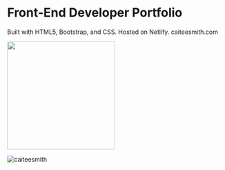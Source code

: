 # Front-End Developer Portfolio

Built with HTML5, Bootstrap, and CSS. Hosted on Netlify.
caiteesmith.com

<img src="https://user-images.githubusercontent.com/7319667/227025874-89e8b2dc-8ceb-4d9f-8c9f-7b0b57264a5b.svg" width="250">

![caiteesmith](https://user-images.githubusercontent.com/7319667/230087715-62202fd6-52ff-47e5-aa50-9d5e8c84f41d.png)
